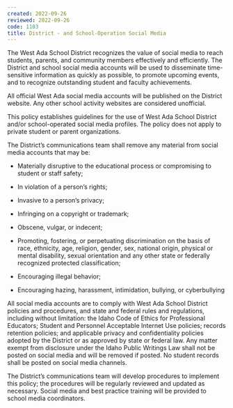 ```yaml
---
created: 2022-09-26
reviewed: 2022-09-26
code: 1103
title: District - and School-Operation Social Media
---
```


The West Ada School District recognizes the value of social media to reach students, parents, and community members effectively and efficiently. The District and school social media accounts will be used to disseminate time- sensitive information as quickly as possible, to promote upcoming events, and to recognize outstanding student and faculty achievements.

All official West Ada social media accounts will be published on the District website. Any other school activity websites are considered unofficial.

This policy establishes guidelines for the use of West Ada School District and/or school-operated social media profiles. The policy does not apply to private student or parent organizations.

The District’s communications team shall remove any material from social media accounts that may be:


- Materially disruptive to the educational process or compromising to student or staff safety;

- In violation of a person’s rights;

- Invasive to a person’s privacy;

- Infringing on a copyright or trademark;

- Obscene, vulgar, or indecent;

- Promoting, fostering, or perpetuating discrimination on the basis of race, ethnicity, age, religion, gender, sex, national origin, physical or mental disability, sexual orientation and any other state or federally recognized protected classification;

- Encouraging illegal behavior;

- Encouraging hazing, harassment, intimidation, bullying, or cyberbullying

All social media accounts are to comply with West Ada School District policies and procedures, and state and federal rules and regulations, including without limitation: the Idaho Code of Ethics for Professional Educators; Student and Personnel Acceptable Internet Use policies; records retention policies; and applicable privacy and confidentiality policies adopted by the District or as approved by state or federal law. Any matter exempt from disclosure under the Idaho Public Writings Law shall not be posted on social media and will be removed if posted. No student records shall be posted on social media channels.

The District’s communications team will develop procedures to implement this policy; the procedures will be regularly reviewed and updated as necessary. Social media and best practice training will be provided to school media coordinators.


